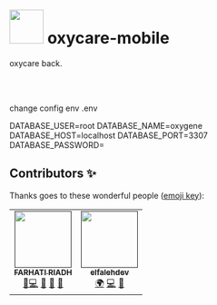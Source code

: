 # <img src="/screenshots/logo.png" height="60"> oxycare-mobile
 oxycare back.
<br />
<br />

<br />

change config env
.env


DATABASE_USER=root
DATABASE_NAME=oxygene
DATABASE_HOST=localhost
DATABASE_PORT=3307
DATABASE_PASSWORD=




## Contributors ✨

Thanks goes to these wonderful people ([emoji key](https://allcontributors.org/docs/en/emoji-key)):

<!-- ALL-CONTRIBUTORS-LIST:START - Do not remove or modify this section -->
<!-- prettier-ignore-start -->
<!-- markdownlint-disable -->
<table>
  <tr>
    <td align="center"><a href=""><img src="https://avatars.githubusercontent.com/u/13996941?v=4?s=100" width="100px;" alt=""/><br /><sub><b>FARHATI RIADH</b></sub></a><br /><a href="" title="Answering Questions">💬</a><a href="" title="Code">💻</a> <a href="https://github.com/tunpl/oxycare-mobile" title="Documentation">📖</a> <a href="https://github.com/tunpl/oxycare-mobile/pulls" title="Reviewed Pull Requests">👀</a> <a href="" title="Talks">📢</a></td>
    <td align="center"><a href=""><img src="https://avatars.githubusercontent.com/u/35867284?v=4?s=100" width="100px;" alt=""/><br /><sub><b>elfalehdev</b></sub></a><br /><a href="#" title="Translation">🌍</a> <a href="" title="Code">💻</a> <a href="" title="Documentation">📖</a></td>
  </tr>
  
  
</table>





